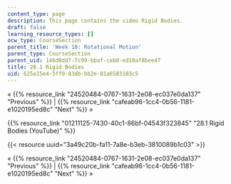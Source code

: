 ```yaml
---
content_type: page
description: This page contains the video Rigid Bodies.
draft: false
learning_resource_types: []
ocw_type: CourseSection
parent_title: 'Week 10: Rotational Motion'
parent_type: CourseSection
parent_uid: 146d8dd7-7c99-bbaf-ceb8-ed10af8bee47
title: 28.1 Rigid Bodies
uid: 625a15e4-5ff0-83db-bb2e-81a6583103c5
---
```

« {{% resource_link "24520484-0767-1631-2e08-ec037e0da137" "Previous" %}} | {{% resource_link "cafeab96-1cc4-0b56-1181-e1020195ed8c" "Next" %}} »

{{% resource_link "01211125-7430-40c1-86bf-04543f323845" "28.1 Rigid Bodies (YouTube)" %}}

{{< resource uuid="3a49c20b-fa11-7a8e-b3eb-3810089b1c03" >}}

« {{% resource_link "24520484-0767-1631-2e08-ec037e0da137" "Previous" %}} | {{% resource_link "cafeab96-1cc4-0b56-1181-e1020195ed8c" "Next" %}} »